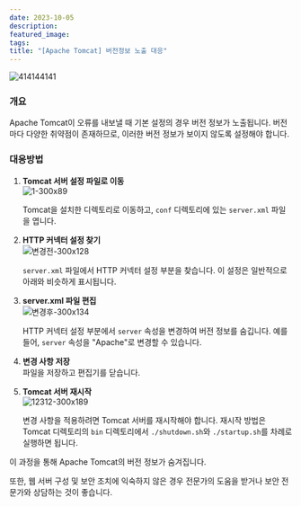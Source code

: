 ```yaml
---
date: 2023-10-05
description: 
featured_image: 
tags: 
title: "[Apache Tomcat] 버전정보 노출 대응"
---
```


![414144141](https://github.com/user-attachments/assets/0811bdf6-f7c1-4a05-9df6-fd9382add8a2)

### 개요
Apache Tomcat이 오류를 내보낼 때 기본 설정의 경우 버전 정보가 노출됩니다. 버전마다 다양한 취약점이 존재하므로, 이러한 버전 정보가 보이지 않도록 설정해야 합니다.

### 대응방법

1. **Tomcat 서버 설정 파일로 이동**  
   ![1-300x89](https://github.com/user-attachments/assets/4a6be0ce-8c6f-4da9-8b45-81198cdfc497)

   Tomcat을 설치한 디렉토리로 이동하고, `conf` 디렉토리에 있는 `server.xml` 파일을 엽니다.

3. **HTTP 커넥터 설정 찾기**  
   ![변경전-300x128](https://github.com/user-attachments/assets/78aca181-8a29-48b8-9c30-b695922216c4)

   `server.xml` 파일에서 HTTP 커넥터 설정 부분을 찾습니다. 이 설정은 일반적으로 아래와 비슷하게 표시됩니다.

4. **server.xml 파일 편집**  
   ![변경후-300x134](https://github.com/user-attachments/assets/714e998d-72ab-4c57-a1b6-32f7bc6b09af)

   HTTP 커넥터 설정 부분에서 `server` 속성을 변경하여 버전 정보를 숨깁니다. 예를 들어, `server` 속성을 "Apache"로 변경할 수 있습니다.

5. **변경 사항 저장**  
   파일을 저장하고 편집기를 닫습니다.

6. **Tomcat 서버 재시작**  
   ![12312-300x189](https://github.com/user-attachments/assets/d16b6eea-8ee2-4612-8839-98aab4262283)

   변경 사항을 적용하려면 Tomcat 서버를 재시작해야 합니다. 재시작 방법은 Tomcat 디렉토리의 `bin` 디렉토리에서 `./shutdown.sh`와 `./startup.sh`를 차례로 실행하면 됩니다.

이 과정을 통해 Apache Tomcat의 버전 정보가 숨겨집니다.

또한, 웹 서버 구성 및 보안 조치에 익숙하지 않은 경우 전문가의 도움을 받거나 보안 전문가와 상담하는 것이 좋습니다.
